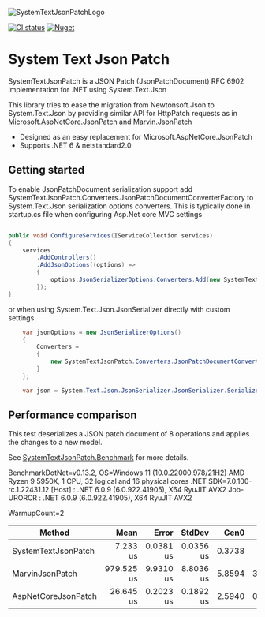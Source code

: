 ![SystemTextJsonPatchLogo](https://raw.githubusercontent.com/Havunen/SystemTextJsonPatch/main/logo.png)

[![CI status](https://img.shields.io/github/workflow/status/Havunen/SystemTextJsonPatch/CI?logo=GitHub)](https://github.com/Havunen/SystemTextJsonPatch/actions/workflows/ci.yml)
[![Nuget](https://img.shields.io/nuget/v/SystemTextJsonPatch?color=teal&logo=Nuget)](https://www.nuget.org/packages/SystemTextJsonPatch#readme-body-tab)


# System Text Json Patch

SystemTextJsonPatch is a JSON Patch (JsonPatchDocument) RFC 6902 implementation for .NET using System.Text.Json

This library tries to ease the migration from Newtonsoft.Json to System.Text.Json by providing
similar API for HttpPatch requests as in [Microsoft.AspNetCore.JsonPatch](https://github.com/dotnet/aspnetcore/tree/main/src/Features/JsonPatch) and [Marvin.JsonPatch](https://github.com/KevinDockx/JsonPatch)

* Designed as an easy replacement for Microsoft.AspNetCore.JsonPatch
* Supports .NET 6 & netstandard2.0


## Getting started

To enable JsonPatchDocument serialization support add SystemTextJsonPatch.Converters.JsonPatchDocumentConverterFactory to System.Text.Json serialization options converters.
This is typically done in startup.cs file when configuring Asp.Net core MVC settings

```cs

public void ConfigureServices(IServiceCollection services)
{
    services
        .AddControllers()
        .AddJsonOptions((options) =>
        {
            options.JsonSerializerOptions.Converters.Add(new SystemTextJsonPatch.Converters.JsonPatchDocumentConverterFactory());
        });
}
```

or when using System.Text.Json.JsonSerializer directly with custom settings.

```cs
    var jsonOptions = new JsonSerializerOptions()
    {
        Converters =
        {
            new SystemTextJsonPatch.Converters.JsonPatchDocumentConverterFactory()
        }
    };

    var json = System.Text.Json.JsonSerializer.JsonSerializer.Serialize(incomingOperations, jsonOptions);
```

## Performance comparison

This test deserializes a JSON patch document of 8 operations and applies the changes to a new model.

See [SystemTextJsonPatch.Benchmark](https://github.com/Havunen/SystemTextJsonPatch/tree/main/SystemTextJsonPatch.Benchmark) for more details.

BenchmarkDotNet=v0.13.2, OS=Windows 11 (10.0.22000.978/21H2)
AMD Ryzen 9 5950X, 1 CPU, 32 logical and 16 physical cores
.NET SDK=7.0.100-rc.1.22431.12
  [Host]     : .NET 6.0.9 (6.0.922.41905), X64 RyuJIT AVX2
  Job-URORCR : .NET 6.0.9 (6.0.922.41905), X64 RyuJIT AVX2

WarmupCount=2

|              Method |       Mean |     Error |    StdDev |   Gen0 |   Gen1 | Allocated |
|-------------------- |-----------:|----------:|----------:|-------:|-------:|----------:|
| SystemTextJsonPatch |   7.233 us | 0.0381 us | 0.0356 us | 0.3738 |      - |   6.16 KB |
|     MarvinJsonPatch | 979.525 us | 9.9310 us | 8.8036 us | 5.8594 | 3.9063 |  98.13 KB |
| AspNetCoreJsonPatch |  26.645 us | 0.2023 us | 0.1892 us | 2.5940 | 0.0610 |  42.49 KB |
